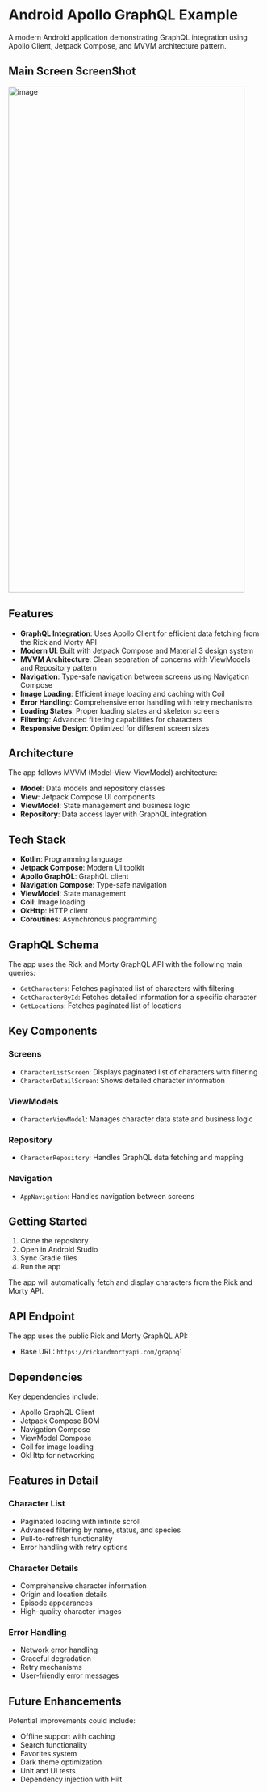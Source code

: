 # Android Apollo GraphQL Example

A modern Android application demonstrating GraphQL integration using Apollo Client, Jetpack Compose, and MVVM architecture pattern.

## Main Screen ScreenShot

<img width="468" height="1001" alt="image" src="https://github.com/user-attachments/assets/fb29cf22-b638-4ba1-b855-7c8989ae30e0" />

## Features

- **GraphQL Integration**: Uses Apollo Client for efficient data fetching from the Rick and Morty API
- **Modern UI**: Built with Jetpack Compose and Material 3 design system
- **MVVM Architecture**: Clean separation of concerns with ViewModels and Repository pattern
- **Navigation**: Type-safe navigation between screens using Navigation Compose
- **Image Loading**: Efficient image loading and caching with Coil
- **Error Handling**: Comprehensive error handling with retry mechanisms
- **Loading States**: Proper loading states and skeleton screens
- **Filtering**: Advanced filtering capabilities for characters
- **Responsive Design**: Optimized for different screen sizes

## Architecture

The app follows MVVM (Model-View-ViewModel) architecture:

- **Model**: Data models and repository classes
- **View**: Jetpack Compose UI components
- **ViewModel**: State management and business logic
- **Repository**: Data access layer with GraphQL integration

## Tech Stack

- **Kotlin**: Programming language
- **Jetpack Compose**: Modern UI toolkit
- **Apollo GraphQL**: GraphQL client
- **Navigation Compose**: Type-safe navigation
- **ViewModel**: State management
- **Coil**: Image loading
- **OkHttp**: HTTP client
- **Coroutines**: Asynchronous programming

## GraphQL Schema

The app uses the Rick and Morty GraphQL API with the following main queries:

- `GetCharacters`: Fetches paginated list of characters with filtering
- `GetCharacterById`: Fetches detailed information for a specific character
- `GetLocations`: Fetches paginated list of locations

## Key Components

### Screens
- `CharacterListScreen`: Displays paginated list of characters with filtering
- `CharacterDetailScreen`: Shows detailed character information

### ViewModels
- `CharacterViewModel`: Manages character data state and business logic

### Repository
- `CharacterRepository`: Handles GraphQL data fetching and mapping

### Navigation
- `AppNavigation`: Handles navigation between screens

## Getting Started

1. Clone the repository
2. Open in Android Studio
3. Sync Gradle files
4. Run the app

The app will automatically fetch and display characters from the Rick and Morty API.

## API Endpoint

The app uses the public Rick and Morty GraphQL API:
- Base URL: `https://rickandmortyapi.com/graphql`

## Dependencies

Key dependencies include:
- Apollo GraphQL Client
- Jetpack Compose BOM
- Navigation Compose
- ViewModel Compose
- Coil for image loading
- OkHttp for networking

## Features in Detail

### Character List
- Paginated loading with infinite scroll
- Advanced filtering by name, status, and species
- Pull-to-refresh functionality
- Error handling with retry options

### Character Details
- Comprehensive character information
- Origin and location details
- Episode appearances
- High-quality character images

### Error Handling
- Network error handling
- Graceful degradation
- Retry mechanisms
- User-friendly error messages

## Future Enhancements

Potential improvements could include:
- Offline support with caching
- Search functionality
- Favorites system
- Dark theme optimization
- Unit and UI tests
- Dependency injection with Hilt
